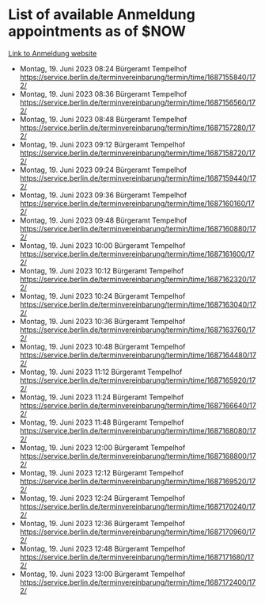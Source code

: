 # List of available Anmeldung appointments as of $NOW
[Link to Anmeldung website](https://service.berlin.de/terminvereinbarung/termin/tag.php?termin=1&anliegen[]=120686&dienstleisterlist=122210,122217,327316,122219,327312,122227,327314,122231,327346,122243,327348,122254,122252,329742,122260,329745,122262,329748,122271,327278,122273,327274,122277,327276,330436,122280,327294,122282,327290,122284,327292,122291,327270,122285,327266,122286,327264,122296,327268,150230,329760,122297,327286,122294,327284,122312,329763,122314,329775,122304,327330,122311,327334,122309,327332,317869,122281,327352,122279,329772,122283,122276,327324,122274,327326,122267,329766,122246,327318,122251,327320,122257,327322,122208,327298,122226,327300&herkunft=http%3A%2F%2Fservice.berlin.de%2Fdienstleistung%2F120686%2F)
- Montag, 19. Juni 2023 08:24 Bürgeramt Tempelhof https://service.berlin.de/terminvereinbarung/termin/time/1687155840/172/
- Montag, 19. Juni 2023 08:36 Bürgeramt Tempelhof https://service.berlin.de/terminvereinbarung/termin/time/1687156560/172/
- Montag, 19. Juni 2023 08:48 Bürgeramt Tempelhof https://service.berlin.de/terminvereinbarung/termin/time/1687157280/172/
- Montag, 19. Juni 2023 09:12 Bürgeramt Tempelhof https://service.berlin.de/terminvereinbarung/termin/time/1687158720/172/
- Montag, 19. Juni 2023 09:24 Bürgeramt Tempelhof https://service.berlin.de/terminvereinbarung/termin/time/1687159440/172/
- Montag, 19. Juni 2023 09:36 Bürgeramt Tempelhof https://service.berlin.de/terminvereinbarung/termin/time/1687160160/172/
- Montag, 19. Juni 2023 09:48 Bürgeramt Tempelhof https://service.berlin.de/terminvereinbarung/termin/time/1687160880/172/
- Montag, 19. Juni 2023 10:00 Bürgeramt Tempelhof https://service.berlin.de/terminvereinbarung/termin/time/1687161600/172/
- Montag, 19. Juni 2023 10:12 Bürgeramt Tempelhof https://service.berlin.de/terminvereinbarung/termin/time/1687162320/172/
- Montag, 19. Juni 2023 10:24 Bürgeramt Tempelhof https://service.berlin.de/terminvereinbarung/termin/time/1687163040/172/
- Montag, 19. Juni 2023 10:36 Bürgeramt Tempelhof https://service.berlin.de/terminvereinbarung/termin/time/1687163760/172/
- Montag, 19. Juni 2023 10:48 Bürgeramt Tempelhof https://service.berlin.de/terminvereinbarung/termin/time/1687164480/172/
- Montag, 19. Juni 2023 11:12 Bürgeramt Tempelhof https://service.berlin.de/terminvereinbarung/termin/time/1687165920/172/
- Montag, 19. Juni 2023 11:24 Bürgeramt Tempelhof https://service.berlin.de/terminvereinbarung/termin/time/1687166640/172/
- Montag, 19. Juni 2023 11:48 Bürgeramt Tempelhof https://service.berlin.de/terminvereinbarung/termin/time/1687168080/172/
- Montag, 19. Juni 2023 12:00 Bürgeramt Tempelhof https://service.berlin.de/terminvereinbarung/termin/time/1687168800/172/
- Montag, 19. Juni 2023 12:12 Bürgeramt Tempelhof https://service.berlin.de/terminvereinbarung/termin/time/1687169520/172/
- Montag, 19. Juni 2023 12:24 Bürgeramt Tempelhof https://service.berlin.de/terminvereinbarung/termin/time/1687170240/172/
- Montag, 19. Juni 2023 12:36 Bürgeramt Tempelhof https://service.berlin.de/terminvereinbarung/termin/time/1687170960/172/
- Montag, 19. Juni 2023 12:48 Bürgeramt Tempelhof https://service.berlin.de/terminvereinbarung/termin/time/1687171680/172/
- Montag, 19. Juni 2023 13:00 Bürgeramt Tempelhof https://service.berlin.de/terminvereinbarung/termin/time/1687172400/172/
